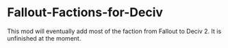 # Fallout-Factions-for-Deciv
This mod will eventually add most of the faction from Fallout to Deciv 2. It is unfinished at the moment.
